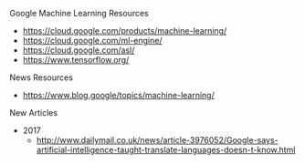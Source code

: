
Google Machine Learning Resources
* https://cloud.google.com/products/machine-learning/
* https://cloud.google.com/ml-engine/
* https://cloud.google.com/asl/
* https://www.tensorflow.org/


News Resources
* https://www.blog.google/topics/machine-learning/



New Articles
* 2017
  * http://www.dailymail.co.uk/news/article-3976052/Google-says-artificial-intelligence-taught-translate-languages-doesn-t-know.html

